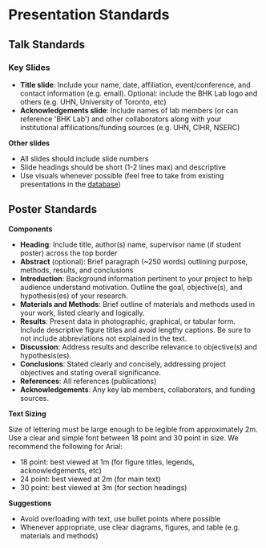 # Presentation Standards

## Talk Standards

### Key Slides

- **Title slide**: Include your name, date, affiliation, event/conference, and contact information (e.g. email). Optional: include the BHK Lab logo and others (e.g. UHN, University of Toronto, etc)
- **Acknowledgements slide**: Include names of lab members (or can reference 'BHK Lab') and other collaborators along with your institutional affilications/funding sources (e.g. UHN, CIHR, NSERC)

**Other slides**

- All slides should include slide numbers
- Slide headings should be short (1-2 lines max) and descriptive
- Use visuals whenever possible (feel free to take from existing presentations in the [database](database))


## Poster Standards

**Components**

- **Heading**: Include title, author(s) name, supervisor name (if student poster) across the top border
- **Abstract** (optional): Brief paragraph (~250 words) outlining purpose, methods, results, and conclusions
- **Introduction**: Background information pertinent to your project to help audience understand motivation. Outline the goal, objective(s), and hypothesis(es) of your research.
- **Materials and Methods**: Brief outline of materials and methods used in your work, listed clearly and logically.
- **Results**: Present data in photographic, graphical, or tabular form. Include descriptive figure titles and avoid lengthy captions. Be sure to not include abbreviations not explained in the text. 
- **Discussion**: Address results and describe relevance to objective(s) and hypothesis(es).
- **Conclusions**: Stated clearly and concisely, addressing project objectives and stating overall significance. 
- **References**: All references (publications)
- **Acknowledgements**: Any key lab members, collaborators, and funding sources.

**Text Sizing**

Size of lettering must be large enough to be legible from approximately 2m. Use a clear and simple font between 18 point and 30 point in size. We recommend the following for Arial:

- 18 point: best viewed at 1m (for figure titles, legends, acknowledgements, etc)
- 24 point: best viewed at 2m (for main text)
- 30 point: best viewed at 3m (for section headings)

**Suggestions**

- Avoid overloading with text, use bullet points where possible
- Whenever appropriate, use clear diagrams, figures, and table (e.g. materials and methods)
